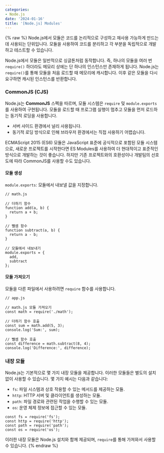 ```yaml
---
categories:
- Node.js
date: '2024-01-16'
title: '[Node.js] Modules'
---
```


{% raw %}
Node.js에서 모듈은 코드를 논리적으로 구성하고 재사용 가능하게 만드는 데 사용되는 단위입니다. 모듈을 사용하여 코드를 분리하고 각 부분을 독립적으로 개발하고 테스트할 수 있습니다. 

Node.js에서 모듈은 일반적으로 싱글톤처럼 동작합니다. 즉, 하나의 모듈을 여러 번 `require()` 하더라도 메모리 상에는 단 하나의 인스턴스만 존재하게 됩니다. Node.js는 `require()`를 통해 모듈을 처음 로드할 때 메모리에 캐시합니다. 이후 같은 모듈을 다시 요구하면 캐시된 인스턴스를 반환합니다.

### CommonJS (CJS)
Node.js는 **CommonJS** 스펙을 따르며, 모듈 시스템은 `require` 및 `module.exports`를 사용하여 구현됩니다. 모듈을 로드할 때 프로그램 실행이 멈추고 모듈을 먼저 로드하는 동기적 로딩을 사용합니다.

- 서버 사이드 환경에서 널리 사용됩니다.
- 동기적 로딩 방식으로 인해 브라우저 환경에서는 직접 사용하기 어렵습니다.

ECMAScript 2015 (ES6) 모듈은 JavaScript 표준에 공식적으로 포함된 모듈 시스템으로, 새로운 프로젝트를 시작한다면 ES Modules를 사용하여 더 현대적이고 표준적인 방식으로 개발하는 것이 좋습니다. 하지만 기존 프로젝트와의 호환성이나 개발팀의 선호도에 따라 CommonJS를 사용할 수도 있습니다.

#### 모듈 생성
`module.exports`: 모듈에서 내보낼 값을 지정합니다.

```
// math.js

// 더하기 함수
function add(a, b) {
  return a + b;
}

// 뺄셈 함수
function subtract(a, b) {
  return a - b;
}

// 모듈에서 내보내기
module.exports = {
  add,
  subtract
};
```

#### 모듈 가져오기
모듈을 다른 파일에서 사용하려면 `require` 함수를 사용합니다.

```
// app.js

// math.js 모듈 가져오기
const math = require('./math');

// 더하기 함수 호출
const sum = math.add(5, 3);
console.log('Sum:', sum);

// 뺄셈 함수 호출
const difference = math.subtract(8, 4);
console.log('Difference:', difference);
```

### 내장 모듈
Node.js는 기본적으로 몇 가지 내장 모듈을 제공합니다. 이러한 모듈들은 별도의 설치 없이 사용할 수 있습니다. 몇 가지 예시는 다음과 같습니다:

- `fs`: 파일 시스템과 상호 작용할 수 있는 메서드를 제공하는 모듈.
- `http`: HTTP 서버 및 클라이언트를 생성하는 모듈.
- `path`: 파일 경로와 관련된 작업을 수행할 수 있는 모듈.
- `os`: 운영 체제 정보에 접근할 수 있는 모듈.

```
const fs = require('fs');
const http = require('http');
const path = require('path');
const os = require('os');
```

이러한 내장 모듈은 Node.js 설치와 함께 제공되며, `require`를 통해 가져와서 사용할 수 있습니다.
{% endraw %}